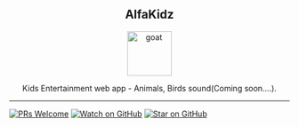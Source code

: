 
<div align="center">
<h2>AlfaKidz</h2>

<a href="https://www.emojione.com/emoji/1f410">
<img height="80" width="80" alt="goat" src="https://d1j8pt39hxlh3d.cloudfront.net/development/custom-builds/73/2415_fMYJv9M8TO3HMRlTLRetWj7D8MvNimyU.gif" />
</a>

<p>Kids Entertainment web app - Animals, Birds sound(Coming soon....).</p>
</div>

<hr />

[![PRs Welcome][prs-badge]][prs] 
[![Watch on GitHub][github-watch-badge]][github-watch]
[![Star on GitHub][github-star-badge]][github-star]
</div>

<!-- prettier-ignore-start -->

[license-badge]: https://img.shields.io/npm/l/react-testing-library.svg?style=flat-square
[prs-badge]: https://img.shields.io/badge/PRs-welcome-brightgreen.svg?style=flat-square
[prs]: http://makeapullrequest.com
[github-watch-badge]: https://img.shields.io/github/watchers/prashant-andani/alfaKidz.svg?style=social
[github-watch]: https://github.com/prashant-andani/alfaKidz/watchers
[github-star-badge]: https://img.shields.io/github/stars/prashant-andani/alfaKidz.svg?style=social
[github-star]: https://github.com/prashant-andani/alfaKidz/stargazers

